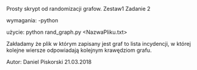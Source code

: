 Prosty skrypt od randomizacji grafow.
Zestaw1 Zadanie 2

wymagania:
        -python

użycie:
        python rand_graph.py <NazwaPliku.txt>

Zakładamy że plik w którym zapisany jest graf to lista incydencji, w której kolejne wiersze odpowiadają kolejnym krawędziom grafu.

Autor: Daniel Piskorski
21.03.2018

